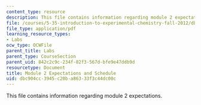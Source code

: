 ```yaml
---
content_type: resource
description: This file contains information regarding module 2 expectations.
file: /courses/5-35-introduction-to-experimental-chemistry-fall-2012/dbc904cc3945c20ba86333f3c44dc00c_MIT5_35F12_Mod2_Expectatio.pdf
file_type: application/pdf
learning_resource_types:
- Labs
ocw_type: OCWFile
parent_title: Labs
parent_type: CourseSection
parent_uid: 842c2c9c-234f-82f3-567d-bfe9e47ddb9d
resourcetype: Document
title: Module 2 Expectations and Schedule
uid: dbc904cc-3945-c20b-a863-33f3c44dc00c
---
```

This file contains information regarding module 2 expectations.

